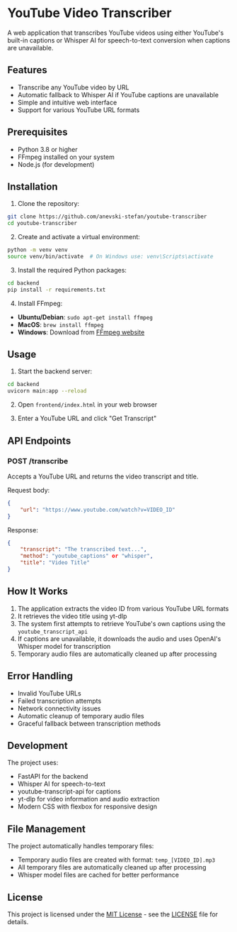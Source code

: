 # YouTube Video Transcriber

A web application that transcribes YouTube videos using either YouTube's built-in captions or Whisper AI for speech-to-text conversion when captions are unavailable.

## Features

- Transcribe any YouTube video by URL
- Automatic fallback to Whisper AI if YouTube captions are unavailable
- Simple and intuitive web interface
- Support for various YouTube URL formats

## Prerequisites

- Python 3.8 or higher
- FFmpeg installed on your system
- Node.js (for development)

## Installation

1. Clone the repository:
```bash
git clone https://github.com/anevski-stefan/youtube-transcriber
cd youtube-transcriber
```

2. Create and activate a virtual environment:
```bash
python -m venv venv
source venv/bin/activate  # On Windows use: venv\Scripts\activate
```

3. Install the required Python packages:
```bash
cd backend
pip install -r requirements.txt
```

4. Install FFmpeg:
- **Ubuntu/Debian**: `sudo apt-get install ffmpeg`
- **MacOS**: `brew install ffmpeg`
- **Windows**: Download from [FFmpeg website](https://ffmpeg.org/download.html)

## Usage

1. Start the backend server:
```bash
cd backend
uvicorn main:app --reload
```

2. Open `frontend/index.html` in your web browser

3. Enter a YouTube URL and click "Get Transcript"

## API Endpoints

### POST /transcribe
Accepts a YouTube URL and returns the video transcript and title.

Request body:
```json
{
    "url": "https://www.youtube.com/watch?v=VIDEO_ID"
}
```

Response:
```json
{
    "transcript": "The transcribed text...",
    "method": "youtube_captions" or "whisper",
    "title": "Video Title"
}
```

## How It Works

1. The application extracts the video ID from various YouTube URL formats
2. It retrieves the video title using yt-dlp
3. The system first attempts to retrieve YouTube's own captions using the `youtube_transcript_api`
4. If captions are unavailable, it downloads the audio and uses OpenAI's Whisper model for transcription
5. Temporary audio files are automatically cleaned up after processing

## Error Handling

- Invalid YouTube URLs
- Failed transcription attempts
- Network connectivity issues
- Automatic cleanup of temporary audio files
- Graceful fallback between transcription methods

## Development

The project uses:
- FastAPI for the backend
- Whisper AI for speech-to-text
- youtube-transcript-api for captions
- yt-dlp for video information and audio extraction
- Modern CSS with flexbox for responsive design

## File Management

The project automatically handles temporary files:
- Temporary audio files are created with format: `temp_[VIDEO_ID].mp3`
- All temporary files are automatically cleaned up after processing
- Whisper model files are cached for better performance

## License

This project is licensed under the [MIT License](LICENSE) - see the [LICENSE](LICENSE) file for details.